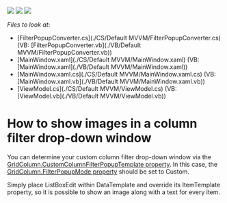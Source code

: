 <!-- default badges list -->
![](https://img.shields.io/endpoint?url=https://codecentral.devexpress.com/api/v1/VersionRange/128653047/11.2.10%2B)
[![](https://img.shields.io/badge/Open_in_DevExpress_Support_Center-FF7200?style=flat-square&logo=DevExpress&logoColor=white)](https://supportcenter.devexpress.com/ticket/details/E3941)
[![](https://img.shields.io/badge/📖_How_to_use_DevExpress_Examples-e9f6fc?style=flat-square)](https://docs.devexpress.com/GeneralInformation/403183)
<!-- default badges end -->
<!-- default file list -->
*Files to look at*:

* [FilterPopupConverter.cs](./CS/Default MVVM/FilterPopupConverter.cs) (VB: [FilterPopupConverter.vb](./VB/Default MVVM/FilterPopupConverter.vb))
* [MainWindow.xaml](./CS/Default MVVM/MainWindow.xaml) (VB: [MainWindow.xaml](./VB/Default MVVM/MainWindow.xaml))
* [MainWindow.xaml.cs](./CS/Default MVVM/MainWindow.xaml.cs) (VB: [MainWindow.xaml.vb](./VB/Default MVVM/MainWindow.xaml.vb))
* [ViewModel.cs](./CS/Default MVVM/ViewModel.cs) (VB: [ViewModel.vb](./VB/Default MVVM/ViewModel.vb))
<!-- default file list end -->
# How to show images in a column filter drop-down window


<p>You can determine your custom column filter drop-down window via the <a href="http://documentation.devexpress.com/#WPF/DevExpressXpfGridColumnBase_CustomColumnFilterPopupTemplatetopic"><u>GridColumn.CustomColumnFilterPopupTemplate property</u></a>. In this case, the <a href="http://documentation.devexpress.com/#WPF/DevExpressXpfGridColumnBase_FilterPopupModetopic"><u>GridColumn.FilterPopupMode property</u></a> should be set to Custom. </p><p>Simply place ListBoxEdit within DataTemplate and override its ItemTemplate property, so it is possible to show an image along with a text for every item. </p><br />
<br />


<br/>


